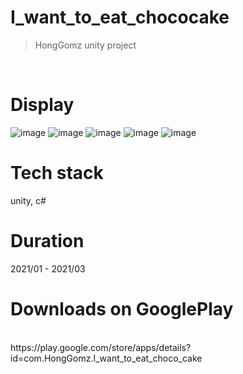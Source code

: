 # I_want_to_eat_chococake
> HongGomz unity project
<br>

# Display
![image](https://user-images.githubusercontent.com/51855129/158058195-84264cd3-5c52-445d-b913-2464e1d20706.png)
![image](https://user-images.githubusercontent.com/51855129/158058196-784a908b-f580-4755-8ad3-7b19e3be5496.png)
![image](https://user-images.githubusercontent.com/51855129/158058200-b1176216-7ffe-44c2-a30c-699a677dd545.png)
![image](https://user-images.githubusercontent.com/51855129/158058205-c0199462-0729-40b4-aeb6-e83607ff9d90.png)
![image](https://user-images.githubusercontent.com/51855129/158058212-6723f64b-facd-46b7-a5bb-4225306b58d8.png)
<br>

# Tech stack
unity, c#

# Duration
2021/01 - 2021/03

# Downloads on GooglePlay
<br>
https://play.google.com/store/apps/details?id=com.HongGomz.I_want_to_eat_choco_cake
